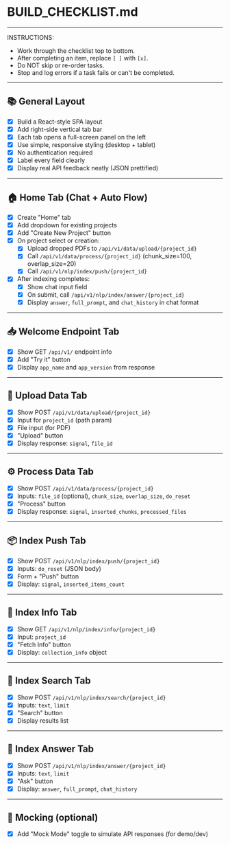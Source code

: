 # BUILD_CHECKLIST.md
---
INSTRUCTIONS:
- Work through the checklist top to bottom.
- After completing an item, replace `[ ]` with `[x]`.
- Do NOT skip or re-order tasks.
- Stop and log errors if a task fails or can't be completed.
---

## 📚 General Layout
- [x] Build a React-style SPA layout
- [x] Add right-side vertical tab bar
- [x] Each tab opens a full-screen panel on the left
- [x] Use simple, responsive styling (desktop + tablet)
- [x] No authentication required
- [x] Label every field clearly
- [x] Display real API feedback neatly (JSON prettified)

---

## 🏠 Home Tab (Chat + Auto Flow)
- [x] Create "Home" tab
- [x] Add dropdown for existing projects
- [x] Add "Create New Project" button
- [x] On project select or creation:
  - [x] Upload dropped PDFs to `/api/v1/data/upload/{project_id}`
  - [x] Call `/api/v1/data/process/{project_id}` (chunk_size=100, overlap_size=20)
  - [x] Call `/api/v1/nlp/index/push/{project_id}`
- [x] After indexing completes:
  - [x] Show chat input field
  - [x] On submit, call `/api/v1/nlp/index/answer/{project_id}`
  - [x] Display `answer`, `full_prompt`, and `chat_history` in chat format

---

## 📥 Welcome Endpoint Tab
- [x] Show GET `/api/v1/` endpoint info
- [x] Add "Try it" button
- [x] Display `app_name` and `app_version` from response

---

## 📁 Upload Data Tab
- [x] Show POST `/api/v1/data/upload/{project_id}`
- [x] Input for `project_id` (path param)
- [x] File input (for PDF)
- [x] "Upload" button
- [x] Display response: `signal`, `file_id`

---

## ⚙️ Process Data Tab
- [x] Show POST `/api/v1/data/process/{project_id}`
- [x] Inputs: `file_id` (optional), `chunk_size`, `overlap_size`, `do_reset`
- [x] "Process" button
- [x] Display response: `signal`, `inserted_chunks`, `processed_files`

---

## 📦 Index Push Tab
- [x] Show POST `/api/v1/nlp/index/push/{project_id}`
- [x] Inputs: `do_reset` (JSON body)
- [x] Form + "Push" button
- [x] Display: `signal`, `inserted_items_count`

---

## 🔎 Index Info Tab
- [x] Show GET `/api/v1/nlp/index/info/{project_id}`
- [x] Input: `project_id`
- [x] "Fetch Info" button
- [x] Display: `collection_info` object

---

## 📃 Index Search Tab
- [x] Show POST `/api/v1/nlp/index/search/{project_id}`
- [x] Inputs: `text`, `limit`
- [x] "Search" button
- [x] Display results list

---

## 💬 Index Answer Tab
- [x] Show POST `/api/v1/nlp/index/answer/{project_id}`
- [x] Inputs: `text`, `limit`
- [x] "Ask" button
- [x] Display: `answer`, `full_prompt`, `chat_history`

---

## 🧪 Mocking (optional)
- [x] Add "Mock Mode" toggle to simulate API responses (for demo/dev)
